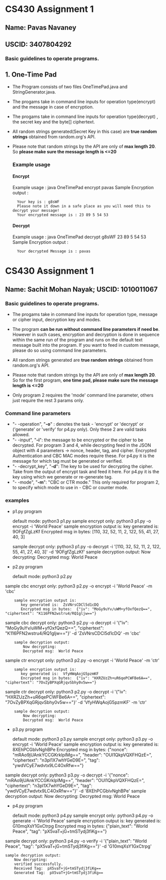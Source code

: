 # CS430 Assignment 1

## Name: Pavas Navaney
## USCID: 3407804292

### Basic guidelines to operate programs.

  ## 1. One-Time Pad
- The Program consists of two files OneTimePad.java and StringGenerator.java.
- The progams take in command line inputs for operation type(encrypt) and the message in case of encryption.
- The progams take in command line inputs for operation type(decrypt) , the secret key and the byte[] ciphertext.
- All random strings generated(Secret Key in this case) are **true random strings** obtained from random.org's API.
- Please note that random strings by the API are only of **max length 20**. So **please make sure the message length is <=20**
	
  ### Example usage
   #### Encrypt
   Example usage : java OneTimePad encrypt pavas
   Sample Encryption output :
  
   		Your key is : g8sWF
		Please note it down in a safe place as you will need this to decrypt your message!
		Your encrypted message is : 23 89 5 54 53
  
  #### Decrypt
   Example usage : java OneTimePad decrypt g8sWF 23 89 5 54 53
   Sample Encryption output :
  
   		Your decrypted Message is : pavas
   
	

# CS430 Assignment 1

## Name: Sachit Mohan Nayak; USCID: 1010011067

### Basic guidelines to operate programs.
- The progams take in command line inputs for operation type, message or cipher input, decryption key and modes.
- The program **can be run without command line parameters if need be**. However in such cases, encryption and decryption is done in sequence within the same run of the program and runs on the default text message built into the program. If you want to feed in custom message, please do so using command line parameters.

- All random strings generated are **true random strings** obtained from random.org's API.

- Please note that random strings by the API are only of **max length 20**. So for the first program, **one time pad, please make sure the message length is <=20**

- Only program 2 requires the 'mode' command line parameter, others just require the rest 3 params only.


### Command line parameters
- "- -operation", "**-o**" : denotes the task - 'encrypt' or 'decrypt' or ('generate' or 'verify' for p4.py only). Only these 2 are valid tasks allowed.
- "- -input", "**-i**": the message to be encrypted or the cipher to be decrypted. For program 3 and 4, while decrypting feed in the JSON object with 4 parameters -> nonce, header, tag, and cipher. Encrypted Authentication and CBC MAC modes require these.
   For p4.py it is the message for which tag must be generated or verified.
- "- -decrypt_key", "**-d**": The key to be used for decrypting the cipher. Take from the output of encrypt task and feed it here.
   For p4.py it is the key using which we generate or re-generate tag.
- "- -mode", "**-m**": "CBC or CTR mode." This only required for program 2, to specify which mode to use in - CBC or counter mode.

### examples

- p1.py program

   default mode: python3 p1.py
   sample encrypt only: python3 p1.py -o encrypt -i 'World Peace'
    sample encryption output is: 
       key generated is:  9OFgfZgLzKf
       Encrypted msg in bytes:  [110, 32, 52, 11, 2, 122, 55, 41, 27, 40, 3]
   
   sample decrypt only: python3 p1.py -o decrypt -i '[110, 32, 52, 11, 2, 122, 55, 41, 27, 40, 3]' -d '9OFgfZgLzKf'
    sample decryption output:
        Now decrypting: 
        Decrypted msg:  World Peace
        
- p2.py program

   default mode: python3 p2.py
   
sample cbc encrypt only: python3 p2.py -o encrypt -i 'World Peace' -m 'cbc'

		sample encryption output is: 
		   key generated is:  ZsVNrsCDCl5d1cDQ
		   Encrypted msg in bytes:  {"iv": "MoGy9uYv/uWM+yfOxfQezQ==", "ciphertext": "K116PFN2wstru4/RQ1gljw=="}


 sample cbc decrypt only: python3 p2.py -o decrypt -i '{"iv": "MoGy9uYv/uWM+yfOxfQezQ==", "ciphertext": "K116PFN2wstru4/RQ1gljw=="}' -d 'ZsVNrsCDCl5d1cDQ' -m 'cbc'
 
		sample decryption output:
			Now decrypting: 
			Decrypted msg:  World Peace

sample ctr encrypt only: python3 p2.py -o encrypt -i 'World Peace' -m 'ctr'

		sample encryption output is: 
		   key generated is:  VfyHWqAojG5pzmKF
		   Encrypted msg in bytes:  {"iv": "HXRZUzZh+uR6qePCWFBe6A==", "ciphertext": "7OvZyBPXqGRjqvSbhy0v5w=="}


 sample ctr decrypt only: python3 p2.py -o decrypt -i '{"iv": "HXRZUzZh+uR6qePCWFBe6A==", "ciphertext": "7OvZyBPXqGRjqvSbhy0v5w=="}' -d 'VfyHWqAojG5pzmKF' -m 'ctr'
 
		sample decryption output:
			Now decrypting: 
			Decrypted msg:  World Peace

- p3.py program

   default mode: python3 p3.py
   sample encrypt only: python3 p3.py -o encrypt -i 'World Peace'
    sample encryption output is: 
       key generated is:  8XEhPCGblvNghBPe
       Encrypted msg in bytes:  {"nonce": "mRAo9jUAnkYCCGKrklpIMg==", "header": "OUI1QkpVQXFHQzE=", "ciphertext": "n3pl1X7whYGeD9E=", "tag": "ywdVCyE7wdvtx9LC4OxRfw=="}
   
 sample decrypt only: python3 p3.py -o decrypt -i '{"nonce": "mRAo9jUAnkYCCGKrklpIMg==", "header": "OUI1QkpVQXFHQzE=", "ciphertext": "n3pl1X7whYGeD9E=", "tag": "ywdVCyE7wdvtx9LC4OxRfw=="}' -d '8XEhPCGblvNghBPe'
    sample decryption output:
        Now decrypting: 
        Decrypted msg:  World Peace

- p4.py program

   default mode: python3 p4.py
   sample encrypt only: python3 p4.py -o generate -i 'World Peace'
    sample encryption output is: 
       key generated is:  G10mqXsY1GxCtrpg
		Encrypted msg in bytes:  {"plain_text": "World Peace", "tag": "pX5vaT+jG+tmSTydj3fiKg=="}

   
 sample decrypt only: python3 p4.py -o verify -i '{"plain_text": "World Peace", "tag": "pX5vaT+jG+tmSTydj3fiKg=="}' -d 'G10mqXsY1GxCtrpg'
 
    sample decryption output:
        Now decrypting: 
		verified successfully.
		Received Tag:  pX5vaT+jG+tmSTydj3fiKg==
		Generated Tag:  pX5vaT+jG+tmSTydj3fiKg==




